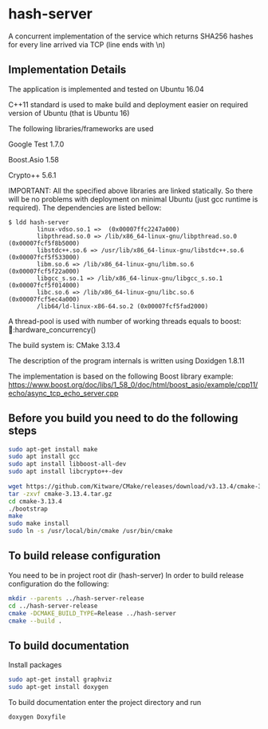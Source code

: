 # hash-server
A concurrent implementation of the service which returns SHA256 hashes for every line arrived via TCP (line ends with \n)

## Implementation Details

The application is implemented and tested on Ubuntu 16.04

C++11 standard is used to make build and deployment easier on required version of Ubuntu (that is Ubuntu 16)

The following libraries/frameworks are used

Google Test 1.7.0

Boost.Asio 1.58

Crypto++ 5.6.1

IMPORTANT: All the specified above libraries are linked statically. So there will be no problems with deployment on minimal Ubuntu (just gcc runtime is required). The dependencies are listed bellow:
```
$ ldd hash-server
        linux-vdso.so.1 =>  (0x00007ffc2247a000)
        libpthread.so.0 => /lib/x86_64-linux-gnu/libpthread.so.0 (0x00007fcf5f8b5000)
        libstdc++.so.6 => /usr/lib/x86_64-linux-gnu/libstdc++.so.6 (0x00007fcf5f533000)
        libm.so.6 => /lib/x86_64-linux-gnu/libm.so.6 (0x00007fcf5f22a000)
        libgcc_s.so.1 => /lib/x86_64-linux-gnu/libgcc_s.so.1 (0x00007fcf5f014000)
        libc.so.6 => /lib/x86_64-linux-gnu/libc.so.6 (0x00007fcf5ec4a000)
        /lib64/ld-linux-x86-64.so.2 (0x00007fcf5fad2000)
```
A thread-pool is used with number of working threads equals to boost::thread::hardware_concurrency()

The build system is: CMake 3.13.4

The description of the program internals is written using Doxidgen 1.8.11

The implementation is based on the following Boost library example:
https://www.boost.org/doc/libs/1_58_0/doc/html/boost_asio/example/cpp11/echo/async_tcp_echo_server.cpp

## Before you build you need to do the following steps

```bash
sudo apt-get install make
sudo apt install gcc
sudo apt install libboost-all-dev
sudo apt install libcrypto++-dev
 
wget https://github.com/Kitware/CMake/releases/download/v3.13.4/cmake-3.13.4.tar.gz
tar -zxvf cmake-3.13.4.tar.gz
cd cmake-3.13.4
./bootstrap
make
sudo make install
sudo ln -s /usr/local/bin/cmake /usr/bin/cmake
```  

## To build release configuration
You need to be in project root dir (hash-server) 
In order to build release configuration do the following:
```bash
mkdir --parents ../hash-server-release
cd ../hash-server-release
cmake -DCMAKE_BUILD_TYPE=Release ../hash-server
cmake --build .
```

## To build documentation
Install packages
```bash
sudo apt-get install graphviz
sudo apt-get install doxygen
```
To build documentation enter the project directory and run
```bash
doxygen Doxyfile
```
```

